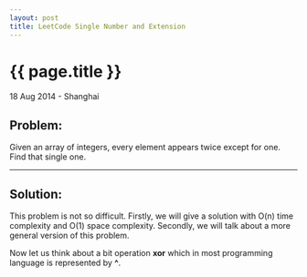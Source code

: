```yaml
---
layout: post
title: LeetCode Single Number and Extension
---
```


{{ page.title }}
================

<p class="meta">18 Aug 2014 - Shanghai</p>

## Problem: ## 
Given an array of integers, every element appears twice except for one. Find that single one.

<hr />

## Solution: ## 
This problem is not so difficult. Firstly, we will give a solution with <span class="math">O(n)</span> time complexity and <span class="math">O(1)</span> space complexity. Secondly, we will talk about a more general version of this problem.

Now let us think about a bit operation **xor** which in most programming language is represented by **^**. 